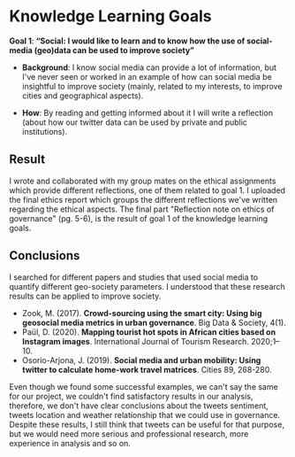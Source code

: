 # Knowledge Learning Goals

**Goal 1**: **“Social: I would like to learn and to know how the use of social-media (geo)data can be used to improve society”**
  
* **Background**: I know social media can provide a lot of information, but I've never seen or worked in an example of how can social media be insightful to improve society (mainly, related to my interests, to improve cities and geographical aspects).
  
* **How**: By reading and getting informed about it I will write a reflection (about how our twitter data can be used by private and public institutions).
 
## Result 
I wrote and collaborated with my group mates on the ethical assignments which provide different reflections, one of them related to goal 1. 
I uploaded the final ethics report which groups the different reflections we've written regarding the ethical aspects. The final part "Reflection note on ethics of governance" (pg. 5-6), is the result of goal 1 of the knowledge learning goals.

## Conclusions
I searched for different papers and studies that used social media to quantify different geo-society parameters. I understood that these research results can be applied to improve society.

* Zook, M. (2017). **Crowd-sourcing using the smart city: Using big geosocial media metrics in urban governance**. Big Data & Society, 4(1).
* Paül, D. (2020). **Mapping tourist hot spots in African cities based on Instagram images**. International Journal of Tourism Research. 2020;1–10.
* Osorio-Arjona, J. (2019). **Social media and urban mobility: Using twitter to calculate home-work travel matrices**. Cities 89, 268-280.

Even though we found some successful examples, we can't say the same for our project, we couldn't find satisfactory results in our analysis, therefore, we don't have clear conclusions about the tweets sentiment, tweets location and weather relationship that we could use in governance. Despite these results, I still think that tweets can be useful for that purpose, but we would need more serious and professional research, more experience in analysis and so on.
